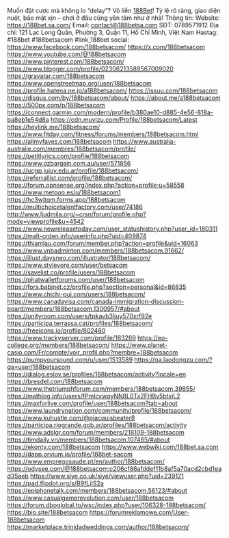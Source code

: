 Muốn đặt cược mà không lo “delay”? Vô liền [188Bet](https://188bet.sa.com/)! Tỷ lệ rõ ràng, giao diện nuột, bảo mật xịn – chơi ở đâu cũng yên tâm như ở nhà!
Thông tin:
Website: https://188bet.sa.com/
Email: contact@188betsa.com
SĐT: 0789571912
Địa chỉ: 121 Lạc Long Quân, Phường 3, Quận 11, Hồ Chí Minh, Việt Nam
Hastag: #188bet #188betsacom #link_188bet
social:
https://www.facebook.com/188betsacom/
https://x.com/188betsacom
https://www.youtube.com/@188betsacom
https://www.pinterest.com/188betsacom/
https://www.blogger.com/profile/02306213589567009020
https://gravatar.com/188betsacom
https://www.openstreetmap.org/user/188betsacom
https://profile.hatena.ne.jp/a188betsacom/
https://issuu.com/188betsacom
https://disqus.com/by/188betsacom/about/
https://about.me/a188betsacom
https://500px.com/p/188betsacom
https://connect.garmin.com/modern/profile/b380ae10-d885-4e56-818a-ba8eb1e54d8a
https://cdn.muvizu.com/Profile/188betsacom/Latest
https://heylink.me/188betsacom/
https://www.fitday.com/fitness/forums/members/188betsacom.html
https://allmyfaves.com/188betsacom
https://www.australia-australie.com/membres/188betsacom/profile/
https://petitlyrics.com/profile/188betsacom
https://www.ozbargain.com.au/user/571856
https://ucgp.jujuy.edu.ar/profile/188betsacom/
https://referrallist.com/profile/188betsacom/
https://forum.opnsense.org/index.php?action=profile;u=58558
https://www.metooo.es/u/188betsacom1
https://hc3wjtqm.forms.app/188betsacom
https://multichoicetalentfactory.com/user/74186
http://www.ljudmila.org/~crsn/forum/profile.php?mode=viewprofile&u=4542
https://www.newreleasetoday.com/user_statushistory.php?user_id=180311
https://malt-orden.info/userinfo.php?uid=409874
https://thiamlau.com/forum/member.php?action=profile&uid=16063
https://www.vnbadminton.com/members/188betsacom.91662/
https://illust.daysneo.com/illustrator/188betsacom/
https://www.stylevore.com/user/betsacom
https://savelist.co/profile/users/188betsacom
https://phatwalletforums.com/user/188betsacom
https://fora.babinet.cz/profile.php?section=personal&id=86835
https://www.chichi-pui.com/users/188betsacom/
https://www.canadavisa.com/canada-immigration-discussion-board/members/188betsacom.1300957/#about
https://unityroom.com/users/tpkavb3ljuy570xrf92e
https://participa.terrassa.cat/profiles/188betsacom/
https://freeicons.io/profile/802480
https://www.trackyserver.com/profile/183269
https://eo-college.org/members/188betsacom/
https://www.planet-casio.com/Fr/compte/voir_profil.php?membre=188betsacom
https://pumpyoursound.com/u/user/1513589
https://qa.laodongzu.com/?qa=user/188betsacom
https://dialog.eslov.se/profiles/188betsacom/activity?locale=en
https://bresdel.com/188betsacom
https://www.thetriumphforum.com/members/188betsacom.39855/
https://mathlog.info/users/fPmlcvwqyNN8L0Tx2FHBv5btxjL2
https://maxforlive.com/profile/user/188betsacom?tab=about
https://www.laundrynation.com/community/profile/188betsacom/
https://www.kuhustle.com/@pjacquisbeater8
https://participa.riogrande.gob.ar/profiles/188betsacom/activity
https://www.adslgr.com/forum/members/218109-188betsacom
https://timdaily.vn/members/188betsacom.107465/#about
https://ekonty.com/188betsacom
https://www.webwiki.com/188bet.sa.com
https://dapp.orvium.io/profile/188bet-sacom
https://www.empregosaude.pt/en/author/188betsacom/
https://odysee.com/@188betsacom:c206cf86afddef11b8af5a70acd2cbd1ead35aeb
https://www.siye.co.uk/siye/viewuser.php?uid=239121
https://pad.flipdot.org/s/B9fLjIS2a
https://epiphonetalk.com/members/188betsacom.56123/#about
https://www.casualgamerevolution.com/user/188betsacom
https://forum.dboglobal.to/wsc/index.php?user/106328-188betsacom/
https://bio.site/188betsacom
https://forumreklamowe.com/User-188betsacom
https://marketplace.trinidadweddings.com/author/188betsacom/